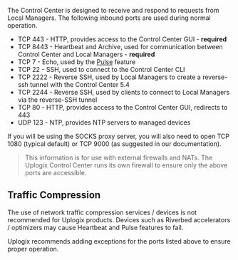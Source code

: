 <!-- 5.4 -->
The Control Center is designed to receive and respond to requests from Local Managers. The following inbound ports are used during normal operation.

* TCP 443 - HTTP, provides access to the Control Center GUI - **required**
* TCP 8443 - Heartbeat and Archive, used for communication between Control Center and Local Managers - **required**
* TCP 7 - Echo, used by the [Pulse](http://uplogix.com/docs/local-manager-user-guide/out-of-band-configuration/using-the-pulse-feature) feature
* TCP 22 - SSH, used to connect to the Control Center CLI
* TCP 2222 - Reverse SSH, used by Local Managers to create a reverse-ssh tunnel with the Control Center <span class="badge">5.4</span>
* TCP 2244 - Reverse SSH, used by clients to connect to Local Managers via the reverse-SSH tunnel
* TCP 80 - HTTP, provides access to the Control Center GUI, redirects to 443
* UDP 123 - NTP, provides NTP servers to managed devices

If you will be using the SOCKS proxy server, you will also need to open TCP 1080 (typical default) or TCP 9000 (as suggested in our documentation).

> This information is for use with external firewalls and NATs. The Uplogix Control Center runs its own firewall to ensure only the above ports are accessible.

## Traffic Compression

The use of network traffic compression services / devices is not recommended for Uplogix products. Devices such as Riverbed accelerators / optimizers may cause Heartbeat and Pulse features to fail.

Uplogix recommends adding exceptions for the ports listed above to ensure proper operation.